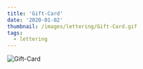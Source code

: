 ```yaml
---
title: 'Gift-Card'
date: '2020-01-02'
thumbnail: /images/lettering/Gift-Card.gif
tags:
  - lettering
---
```


![Gift-Card](/images/lettering/Gift-Card.gif)
